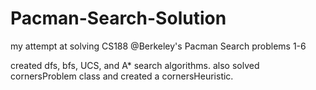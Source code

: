 # Pacman-Search-Solution

my attempt at solving CS188 @Berkeley's Pacman Search problems 1-6

created dfs, bfs, UCS, and A* search algorithms.
also solved cornersProblem class and created a cornersHeuristic.
